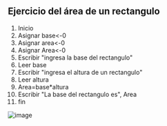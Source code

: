 ## Ejercicio del área de un rectangulo
1. Inicio
2. Asignar base<-0
3. Asignar area<-0
4. Asignar Area<-0
5. Escribir "ingresa la base del rectangulo"
6. Leer base
7. Escribir "ingresa el altura de un rectangulo"
8. Leer altura 
9. Area=base*altura
10. Escribir "La base del rectangulo es", Area
11. fin 


![image](https://user-images.githubusercontent.com/114308907/192122316-b1fc3ed5-5e9b-4f66-a06c-d9fbf75147d3.png)
